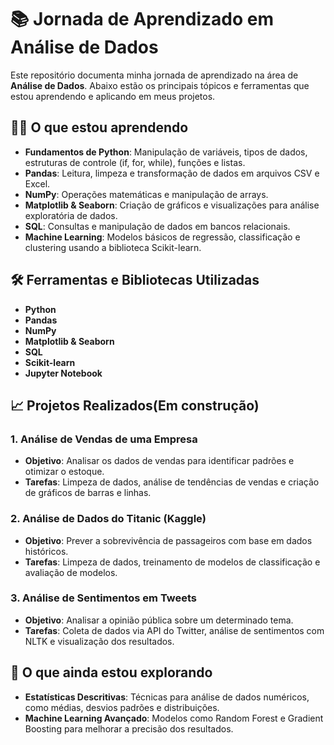# 📚 Jornada de Aprendizado em Análise de Dados

Este repositório documenta minha jornada de aprendizado na área de **Análise de Dados**. Abaixo estão os principais tópicos e ferramentas que estou aprendendo e aplicando em meus projetos.

## 🧑‍💻 O que estou aprendendo

- **Fundamentos de Python**: Manipulação de variáveis, tipos de dados, estruturas de controle (if, for, while), funções e listas.
- **Pandas**: Leitura, limpeza e transformação de dados em arquivos CSV e Excel.
- **NumPy**: Operações matemáticas e manipulação de arrays.
- **Matplotlib & Seaborn**: Criação de gráficos e visualizações para análise exploratória de dados.
- **SQL**: Consultas e manipulação de dados em bancos relacionais.
- **Machine Learning**: Modelos básicos de regressão, classificação e clustering usando a biblioteca Scikit-learn.

## 🛠️ Ferramentas e Bibliotecas Utilizadas

- **Python**
- **Pandas**
- **NumPy**
- **Matplotlib & Seaborn**
- **SQL**
- **Scikit-learn**
- **Jupyter Notebook**

## 📈 Projetos Realizados(Em construção)

### 1. **Análise de Vendas de uma Empresa**
   - **Objetivo**: Analisar os dados de vendas para identificar padrões e otimizar o estoque.
   - **Tarefas**: Limpeza de dados, análise de tendências de vendas e criação de gráficos de barras e linhas.
  
### 2. **Análise de Dados do Titanic (Kaggle)**
   - **Objetivo**: Prever a sobrevivência de passageiros com base em dados históricos.
   - **Tarefas**: Limpeza de dados, treinamento de modelos de classificação e avaliação de modelos.

### 3. **Análise de Sentimentos em Tweets**
   - **Objetivo**: Analisar a opinião pública sobre um determinado tema.
   - **Tarefas**: Coleta de dados via API do Twitter, análise de sentimentos com NLTK e visualização dos resultados.

## 📂 O que ainda estou explorando

- **Estatísticas Descritivas**: Técnicas para análise de dados numéricos, como médias, desvios padrões e distribuições.
- **Machine Learning Avançado**: Modelos como Random Forest e Gradient Boosting para melhorar a precisão dos resultados.

